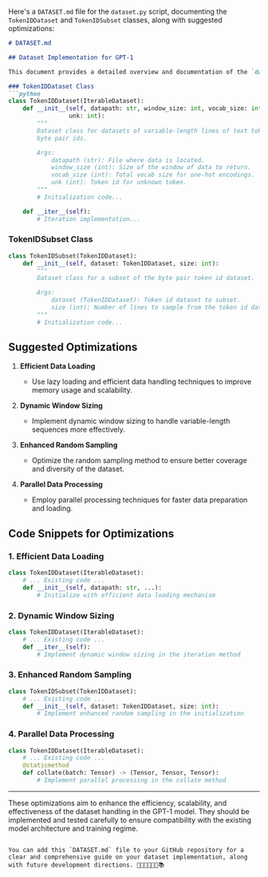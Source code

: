 Here's a `DATASET.md` file for the `dataset.py` script, documenting the `TokenIDDataset` and `TokenIDSubset` classes, along with suggested optimizations:

```markdown
# DATASET.md

## Dataset Implementation for GPT-1

This document provides a detailed overview and documentation of the `dataset.py` script used in the GPT-1 implementation. It includes descriptions of the dataset classes and methods, followed by suggested optimizations for future development.

### TokenIDDataset Class
```python
class TokenIDDataset(IterableDataset):
    def __init__(self, datapath: str, window_size: int, vocab_size: int, 
                 unk: int):
        """
        Dataset class for datasets of variable-length lines of text token
        byte pair ids.

        Args:
            datapath (str): File where data is located.
            window_size (int): Size of the window of data to return.
            vocab_size (int): Total vocab size for one-hot encodings.
            unk (int): Token id for unknown token.
        """
        # Initialization code...

    def __iter__(self):
        # Iteration implementation...
```

### TokenIDSubset Class
```python
class TokenIDSubset(TokenIDDataset):
    def __init__(self, dataset: TokenIDDataset, size: int):
        """
        Dataset class for a subset of the byte pair token id dataset.

        Args:
            dataset (TokenIDDataset): Token id dataset to subset.
            size (int): Number of lines to sample from the token id dataset.
        """
        # Initialization code...
```

## Suggested Optimizations

1. **Efficient Data Loading**
   - Use lazy loading and efficient data handling techniques to improve memory usage and scalability.

2. **Dynamic Window Sizing**
   - Implement dynamic window sizing to handle variable-length sequences more effectively.

3. **Enhanced Random Sampling**
   - Optimize the random sampling method to ensure better coverage and diversity of the dataset.

4. **Parallel Data Processing**
   - Employ parallel processing techniques for faster data preparation and loading.

## Code Snippets for Optimizations

### 1. Efficient Data Loading
```python
class TokenIDDataset(IterableDataset):
    # ... Existing code ...
    def __init__(self, datapath: str, ...):
        # Initialize with efficient data loading mechanism
```

### 2. Dynamic Window Sizing
```python
class TokenIDDataset(IterableDataset):
    # ... Existing code ...
    def __iter__(self):
        # Implement dynamic window sizing in the iteration method
```

### 3. Enhanced Random Sampling
```python
class TokenIDSubset(TokenIDDataset):
    # ... Existing code ...
    def __init__(self, dataset: TokenIDDataset, size: int):
        # Implement enhanced random sampling in the initialization
```

### 4. Parallel Data Processing
```python
class TokenIDDataset(IterableDataset):
    # ... Existing code ...
    @staticmethod
    def collate(batch: Tensor) -> (Tensor, Tensor, Tensor):
        # Implement parallel processing in the collate method
```

---

These optimizations aim to enhance the efficiency, scalability, and effectiveness of the dataset handling in the GPT-1 model. They should be implemented and tested carefully to ensure compatibility with the existing model architecture and training regime.
```

You can add this `DATASET.md` file to your GitHub repository for a clear and comprehensive guide on your dataset implementation, along with future development directions. 🌟🐾👩‍💻📝🤖📚
